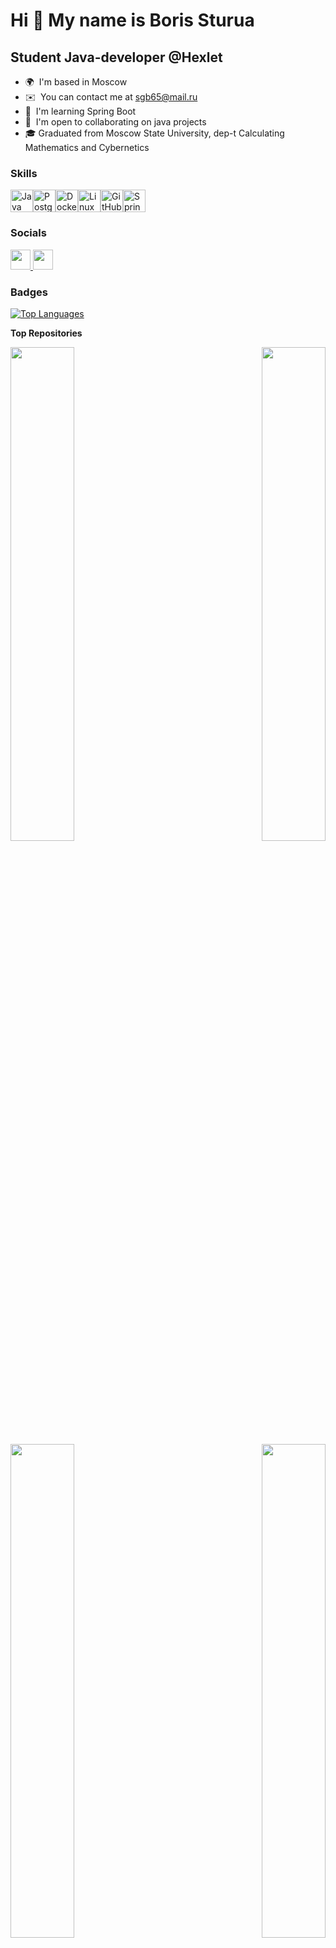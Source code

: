 Hi 👋 My name is Boris Sturua
=============================

Student Java-developer @Hexlet
-----------------------

* 🌍  I'm based in Moscow
* ✉️  You can contact me at [sgb65@mail.ru](mailto:sgb65@mail.ru)
* 🧠  I'm learning Spring Boot
* 🤝  I'm open to collaborating on java projects
* 🎓  Graduated from Moscow State University, dep-t Calculating Mathematics and Cybernetics

### Skills


<p align="left">
<a href="https://www.oracle.com/java/" target="_blank" rel="noreferrer"><img src="https://raw.githubusercontent.com/danielcranney/readme-generator/main/public/icons/skills/java-colored.svg" width="36" height="36" alt="Java" /><a href="https://www.postgresql.org/" target="_blank" rel="noreferrer"><img src="https://raw.githubusercontent.com/danielcranney/readme-generator/main/public/icons/skills/postgresql-colored.svg" width="36" height="36" alt="PostgreSQL" /></a><a href="https://www.docker.com/" target="_blank" rel="noreferrer"><img src="https://raw.githubusercontent.com/danielcranney/readme-generator/main/public/icons/skills/docker-colored.svg" width="36" height="36" alt="Docker" /></a><a href="https://www.linux.org" target="_blank" rel="noreferrer"><img src="https://raw.githubusercontent.com/danielcranney/readme-generator/main/public/icons/skills/linux-colored.svg" width="36" height="36" alt="Linux" /><a href="https://www.github.com" target="_blank" rel="noreferrer"><img src="https://github.com/nuuska-muikkunen/nuuska-muikkunen/assets/112516831/11f21642-3406-4ed1-9675-7331867c915b" width="36" height="36" alt="GitHub" /></a><a href="https://spring.io/" target="_blank" rel="noreferrer"><img src="https://spring.io/img/favicon.ico" width="36" height="36" alt="Spring" /></a>


</p>


### Socials

<p align="left"> <a href="https://www.github.com/nuuska-muikkunen" target="_blank" rel="noreferrer"> <picture> <source media="(prefers-color-scheme: dark)" srcset="https://raw.githubusercontent.com/danielcranney/readme-generator/main/public/icons/socials/github-dark.svg" /> <source media="(prefers-color-scheme: light)" srcset="https://raw.githubusercontent.com/danielcranney/readme-generator/main/public/icons/socials/github.svg" /> <img src="https://raw.githubusercontent.com/danielcranney/readme-generator/main/public/icons/socials/github.svg" width="32" height="32" /> </picture> </a> <a href="https://www.linkedin.com/in/борис-стуруа-5728a2112" target="_blank" rel="noreferrer"> <picture> <source media="(prefers-color-scheme: dark)" srcset="https://raw.githubusercontent.com/danielcranney/readme-generator/main/public/icons/socials/linkedin-dark.svg" /> <source media="(prefers-color-scheme: light)" srcset="https://raw.githubusercontent.com/danielcranney/readme-generator/main/public/icons/socials/linkedin.svg" /> <img src="https://raw.githubusercontent.com/danielcranney/readme-generator/main/public/icons/socials/linkedin.svg" width="32" height="32" /> </picture> </a></p>

### Badges

<a href="https://github.com/nuuska-muikkunen" align="left"><img src="https://github-readme-stats.vercel.app/api/top-langs/?username=nuuska-muikkunen&langs_count=10&title_color=facc15&text_color=ffffff&icon_color=84cc16&bg_color=312e81&hide_border=true&locale=en&custom_title=Top%20%Languages" alt="Top Languages" /></a>

<b>Top Repositories</b>

<div width="100%" align="center"><a href="https://github.com/nuuska-muikkunen/java-project-61" align="left"><img align="left" width="45%" src="https://github-readme-stats.vercel.app/api/pin/?username=nuuska-muikkunen&repo=java-project-61&title_color=facc15&text_color=ffffff&icon_color=84cc16&bg_color=312e81&hide_border=true&locale=en" /></a><a href="https://github.com/nuuska-muikkunen/java-project-71" align="right"><img align="right" width="45%" src="https://github-readme-stats.vercel.app/api/pin/?username=nuuska-muikkunen&repo=java-project-71&title_color=facc15&text_color=ffffff&icon_color=84cc16&bg_color=312e81&hide_border=true&locale=en" /></a></div><br /><br /><br /><br /><br /><br /><br />

<br />

<div width="100%" align="center"><a href="https://github.com/nuuska-muikkunen/java-project-72" align="left"><img align="left" width="45%" src="https://github-readme-stats.vercel.app/api/pin/?username=nuuska-muikkunen&repo=java-project-72&title_color=facc15&text_color=ffffff&icon_color=84cc16&bg_color=312e81&hide_border=true&locale=en" /></a><a href="https://github.com/nuuska-muikkunen/java-project-78" align="right"><img align="right" width="45%" src="https://github-readme-stats.vercel.app/api/pin/?username=nuuska-muikkunen&repo=java-project-78&title_color=facc15&text_color=ffffff&icon_color=84cc16&bg_color=312e81&hide_border=true&locale=en" /></a></div><br /><br /><br /><br /><br /><br /><br />

<br />

<div width="100%" align="center"><a href="https://github.com/nuuska-muikkunen/java-project-99" align="left"><img align="left" width="45%" src="https://github-readme-stats.vercel.app/api/pin/?username=nuuska-muikkunen&repo=java-project-99&title_color=facc15&text_color=ffffff&icon_color=84cc16&bg_color=312e81&hide_border=true&locale=en" /></a></div>
